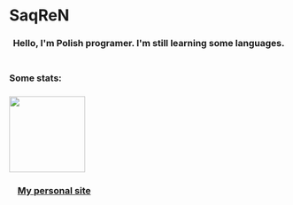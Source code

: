 ### <h1>SaqReN</h1>
### <p style="text-align:center;">Hello, I'm Polish programer. I'm still learning some languages.</p>
### <br/>Some stats:
### <img height="137.3px" src="https://github-readme-stats.vercel.app/api?username=s4qren&hide_title=true&hide_border=true&theme=cobalt&show_icons=true&include_all_commits=true&&line_height=21"/>
### <img height=15px width=15px style="float:left" src="https://yt3.ggpht.com/1s4xyOZEeIztd3E1v9yR71-pfILyc0vXttcurrc9d5KGr7bM8yyqRO-W2Oo0RvYPTldAyd8RKg=s88-c-k-c0x00ffffff-no-rj"/> <a href="https://saqren.ga">My personal site</a>
</div>
